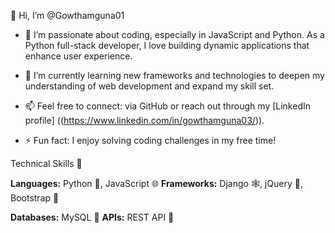👋 Hi, I’m @Gowthamguna01

- 👀 I’m passionate about coding, especially in JavaScript and Python. As a Python full-stack developer, I love building dynamic applications that enhance user experience.
  
- 🌱 I’m currently learning new frameworks and technologies to deepen my understanding of web development and expand my skill set.

- 📫 Feel free to connect: via GitHub or reach out through my [LinkedIn profile] ((https://www.linkedin.com/in/gowthamguna03/)).

- ⚡ Fun fact: I enjoy solving coding challenges in my free time!



Technical Skills 🚀

**Languages:** Python 🐍, JavaScript 🌐
**Frameworks:** Django 🕸️, jQuery 📜, Bootstrap 🎨

**Databases:** MySQL 💾
**APIs:** REST API 🔗

